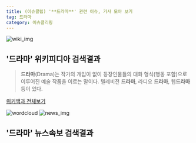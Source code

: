 ```yaml
---
title: (이슈클립) '**드라마**' 관련 이슈, 기사 모아 보기
tag: 드라마
category: 이슈클리핑
---
```

![wiki_img](https://user-images.githubusercontent.com/42597476/44503234-41136a80-a6d0-11e8-9071-6fc6418eafe4.png)
## **'**드라마**'** 위키피디아 검색결과
>**드라마**(Drama)는 작가의 개입이 없이 등장인물들의 대화 형식(행동 포함)으로 이루어진 예술 작품을 이르는 말이다. 텔레비전 **드라마**, 라디오 **드라마**, 웹**드라마** 등이 있다.

<a href="https://ko.wikipedia.org/wiki/드라마" target="_blank">위키백과 전체보기</a>

![wordcloud](https://s3.ap-northeast-2.amazonaws.com/lyrics101-wordcloud/2018-09-19-1537362850.png)
![news_img](https://user-images.githubusercontent.com/42597476/44507050-1206f400-a6e4-11e8-8d98-7ffbfebb353f.png)
## **'**드라마**'** 뉴스속보 검색결과

